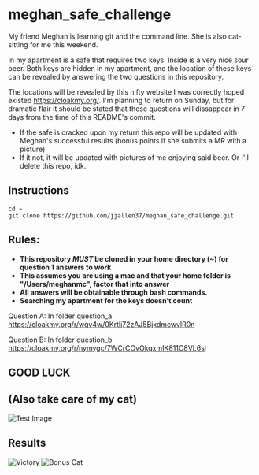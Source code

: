 # meghan_safe_challenge
My friend Meghan is learning git and the command line. She is also cat-sitting for me this weekend. 

In my apartment is a safe that requires two keys. Inside is a very nice sour beer. Both keys are hidden in my apartment, and the location of these keys can be revealed by answering the two questions in this repository. 

The locations will be revealed by this nifty website I was correctly hoped existed https://cloakmy.org/. I'm planning to return on Sunday, but for dramatic flair it should be stated that these questions will dissappear in 7 days from the time of this README's commit. 

- If the safe is cracked upon my return this repo will be updated with Meghan's successful results (bonus points if she submits a MR with a picture)
- If it not, it will be updated with pictures of me enjoying said beer. Or I'll delete this repo, idk.


## Instructions
```
cd ~
git clone https://github.com/jjallen37/meghan_safe_challenge.git
```

## Rules:
- **This repository *MUST* be cloned in your home directory (~) for question 1 answers to work**
- **This assumes you are using a mac and that your home folder is "/Users/meghanmc", factor that into answer**
- **All answers will be obtainable through bash commands.**
- **Searching my apartment for the keys doesn't count**

Question A: In folder question_a  
https://cloakmy.org/r/wqv4w/0Krtlj72zAJ5BjxdmcwvlR0n

Question B: In folder question_b  
https://cloakmy.org/r/nymygc/7WCrCOvOkqxmIK811C8VL6sj


## **GOOD LUCK**
## **(Also take care of my cat)**
![Test Image](https://user-images.githubusercontent.com/2042622/93620102-7c63ee80-f9a7-11ea-990a-5d58e15c6947.png)


## Results

![Victory](https://user-images.githubusercontent.com/71230900/93690323-f8902c00-faa4-11ea-9b72-a881d2a3dcf6.png)
![Bonus Cat](https://user-images.githubusercontent.com/71230900/93690372-7c4a1880-faa5-11ea-8e58-f4eeb0cf83b0.jpg)
